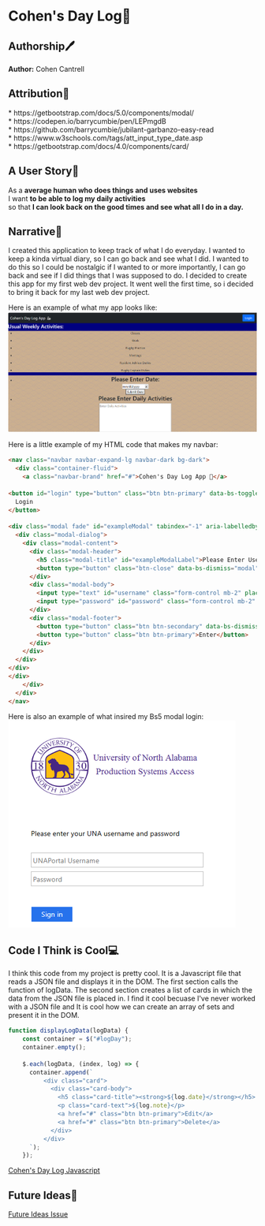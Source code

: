 # Cohen's Day Log🦭

<p align="left">
  <h2>Authorship🖊️</h2>
   <b>Author:</b> Cohen Cantrell
</p>

<p align="left">
  <h2>Attribution👾</h2>
  * https://getbootstrap.com/docs/5.0/components/modal/<br>
  * https://codepen.io/barrycumbie/pen/LEPmgdB<br>
  * https://github.com/barrycumbie/jubilant-garbanzo-easy-read<br>
  * https://www.w3schools.com/tags/att_input_type_date.asp<br>
  * https://getbootstrap.com/docs/4.0/components/card/<br>
</p>

<p align="left">
  <h2>A User Story🧔</h2>
  <p>As a <strong>average human who does things and uses websites</strong><br> I want <strong>to be able to log my daily activities</strong><br> so that <strong>I can look back on the good times and see what all I do in a day.</strong></p>
</p>

<p align="left">
<h2>Narrative📖</h2>
  I created this application to keep track of what I do everyday. I wanted to keep a kinda virtual diary, so I can go back and see what I did. I wanted to do this so I could be nostalgic if I wanted to or more importantly, I can go back and see if I did things that I was supposed to do. I decided to create this app for my first web dev project. It went well the first time, so i decided to bring it back for my last web dev project.<br>

Here is an example of what my app looks like:<br>
<img src="images/devGeorgeProject.png" alt="devGeorgeExample"><br>

Here is a little example of my HTML code that makes my navbar:
```HTML
<nav class="navbar navbar-expand-lg navbar-dark bg-dark">
  <div class="container-fluid">
    <a class="navbar-brand" href="#">Cohen's Day Log App 🦾</a>

<button id="login" type="button" class="btn btn-primary" data-bs-toggle="modal" data-bs-target="#exampleModal">
  Login
</button>

<div class="modal fade" id="exampleModal" tabindex="-1" aria-labelledby="exampleModalLabel" aria-hidden="true">
  <div class="modal-dialog">
    <div class="modal-content">
      <div class="modal-header">
        <h5 class="modal-title" id="exampleModalLabel">Please Enter Username and Password</h5>
        <button type="button" class="btn-close" data-bs-dismiss="modal" aria-label="Close"></button>
      </div>
      <div class="modal-body">
        <input type="text" id="username" class="form-control mb-2" placeholder="Username">
        <input type="password" id="password" class="form-control mb-2" placeholder="Password">
      </div>
      <div class="modal-footer">
        <button type="button" class="btn btn-secondary" data-bs-dismiss="modal">Close</button>
        <button type="button" class="btn btn-primary">Enter</button>
      </div>
    </div>
  </div>
</div>
</div>
    </div>
  </div>
</nav>
```

Here is also an example of what insired my Bs5 modal login:<br>
<img src="images/exampleLogin.png" alt="UNA Login"><br>
</p>

<p align="left">
<h2>Code I Think is Cool💻</h2>
I think this code from my project is pretty cool. It is a Javascript file that reads a JSON file and displays it in the DOM. The first section calls the function of logData. The second section creates a list of cards in which the data from the JSON file is placed in. I find it cool becuase I've never worked with a JSON file and It is cool how we can create an array of sets and present it in the DOM.

```Javascript
function displayLogData(logData) {
    const container = $("#logDay");
    container.empty();
  
    $.each(logData, (index, log) => {
      container.append(`
          <div class="card">
            <div class="card-body">
              <h5 class="card-title"><strong>${log.date}</strong></h5>
              <p class="card-text">${log.note}</p>
              <a href="#" class="btn btn-primary">Edit</a>
              <a href="#" class="btn btn-primary">Delete</a>
            </div>
          </div>
      `);
    });
```
<a href="https://github.com/ccantrell2/devGeorgeProject/blob/main/scripts/script.js" target="_blank">Cohen's Day Log Javascript</a>

<p align="left">
<h2>Future Ideas🔮</h2>
<a href="https://github.com/ccantrell2/devGeorgeProject/issues/1#issue-3027860371" target="_blank">Future Ideas Issue</a>
</p>




